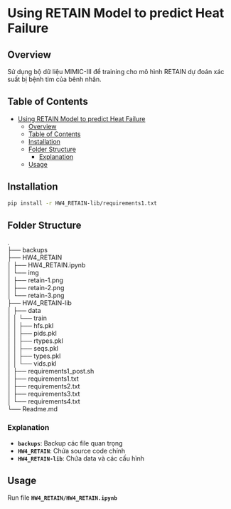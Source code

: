 # Using RETAIN Model to predict Heat Failure
## Overview
Sử dụng bộ dữ liệu MIMIC-III để training cho mô hình RETAIN dự đoán xác suất bị bệnh tim của bênh nhân.
## Table of Contents
- [Using RETAIN Model to predict Heat Failure](#using-retain-model-to-predict-heat-failure)
  - [Overview](#overview)
  - [Table of Contents](#table-of-contents)
  - [Installation](#installation)
  - [Folder Structure](#folder-structure)
    - [Explanation](#explanation)
  - [Usage](#usage)
## Installation
```bash
pip install -r HW4_RETAIN-lib/requirements1.txt
```
## Folder Structure
.  
├── backups  
├── HW4_RETAIN  
│   ├── HW4_RETAIN.ipynb  
│   └── img  
│       ├── retain-1.png  
│       ├── retain-2.png  
│       └── retain-3.png  
├── HW4_RETAIN-lib  
│   ├── data  
│   │   └── train  
│   │       ├── hfs.pkl  
│   │       ├── pids.pkl  
│   │       ├── rtypes.pkl  
│   │       ├── seqs.pkl  
│   │       ├── types.pkl  
│   │       └── vids.pkl  
│   ├── requirements1_post.sh  
│   ├── requirements1.txt  
│   ├── requirements2.txt  
│   ├── requirements3.txt  
│   └── requirements4.txt  
└── Readme.md  
### Explanation
- **`backups`**: Backup các file quan trọng
- **`HW4_RETAIN`**: Chứa source code chính
- **`HW4_RETAIN-lib`**: Chứa data và các cấu hình 
## Usage
Run file **`HW4_RETAIN/HW4_RETAIN.ipynb`**